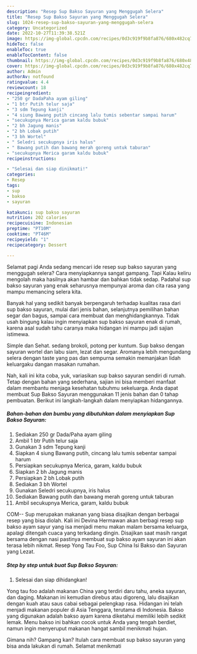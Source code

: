 ```yaml
---
description: "Resep Sup Bakso Sayuran yang Menggugah Selera"
title: "Resep Sup Bakso Sayuran yang Menggugah Selera"
slug: 1024-resep-sup-bakso-sayuran-yang-menggugah-selera
category: Uncategorized
date: 2022-10-27T11:39:38.521Z
image: https://img-global.cpcdn.com/recipes/0d3c919f9b8fa876/680x482cq70/sup-bakso-sayuran-foto-resep-utama.jpg
hideToc: false
enableToc: true
enableTocContent: false
thumbnail: https://img-global.cpcdn.com/recipes/0d3c919f9b8fa876/680x482cq70/sup-bakso-sayuran-foto-resep-utama.jpg
cover: https://img-global.cpcdn.com/recipes/0d3c919f9b8fa876/680x482cq70/sup-bakso-sayuran-foto-resep-utama.jpg
author: Admin
authorAv: notfound
ratingvalue: 4.4
reviewcount: 18
recipeingredient:
- "250 gr DadaPaha ayam giling"
- "1 btr Putih telur saja"
- "3 sdm Tepung kanji"
- "4 siung Bawang putih cincang lalu tumis sebentar sampai harum"
- "secukupnya Merica garam kaldu bubuk"
- "2 bh Jagung manis"
- "2 bh Lobak putih"
- "3 bh Wortel"
- " Seledri secukupnya iris halus"
- " Bawang putih dan bawang merah goreng untuk taburan"
- "secukupnya Merica garam kaldu bubuk"
recipeinstructions:

- "Selesai dan siap dinikmati!"
categories:
- Resep
tags:
- sup
- bakso
- sayuran

katakunci: sup bakso sayuran 
nutrition: 202 calories
recipecuisine: Indonesian
preptime: "PT10M"
cooktime: "PT46M"
recipeyield: "1"
recipecategory: Dessert

---
```



Selamat pagi Anda sedang mencari ide resep sup bakso sayuran yang menggugah selera? Cara menyiapkannya sangat gampang. Tapi Kalau keliru mengolah maka hasilnya akan hambar dan bahkan tidak sedap. Padahal sup bakso sayuran yang enak seharusnya mempunyai aroma dan cita rasa yang mampu memancing selera kita.


Banyak hal yang sedikit banyak berpengaruh terhadap kualitas rasa dari sup bakso sayuran, mulai dari jenis bahan, selanjutnya pemilihan bahan segar dan bagus, sampai cara membuat dan menghidangkannya. Tidak usah bingung kalau ingin menyiapkan sup bakso sayuran enak di rumah, karena asal sudah tahu caranya maka hidangan ini mampu jadi sajian istimewa.

Simple dan Sehat. sedang brokoli, potong per kuntum. Sup bakso dengan sayuran wortel dan labu siam, lezat dan segar. Aromanya lebih mengundang selera dengan taste yang pas dan sempurna semakin memanjakan lidah keluargaku dangan masakan rumahan.


Nah, kali ini kita coba, yuk, variasikan sup bakso sayuran sendiri di rumah. Tetap dengan bahan yang sederhana, sajian ini bisa memberi manfaat dalam membantu menjaga kesehatan tubuhmu sekeluarga. Anda dapat membuat Sup Bakso Sayuran menggunakan 11 jenis bahan dan 0 tahap pembuatan. Berikut ini langkah-langkah dalam menyiapkan hidangannya.

<!--inarticleads1-->

##### Bahan-bahan dan bumbu yang dibutuhkan dalam menyiapkan Sup Bakso Sayuran:

1. Sediakan 250 gr Dada/Paha ayam giling
1. Ambil 1 btr Putih telur saja
1. Gunakan 3 sdm Tepung kanji
1. Siapkan 4 siung Bawang putih, cincang lalu tumis sebentar sampai harum
1. Persiapkan secukupnya Merica, garam, kaldu bubuk
1. Siapkan 2 bh Jagung manis
1. Persiapkan 2 bh Lobak putih
1. Sediakan 3 bh Wortel
1. Gunakan  Seledri secukupnya, iris halus
1. Sediakan  Bawang putih dan bawang merah goreng untuk taburan
1. Ambil secukupnya Merica, garam, kaldu bubuk


COM-- Sup merupakan makanan yang biasa disajikan dengan berbagai resep yang bisa diolah. Kali ini Devina Hermawan akan berbagi resep sup bakso ayam sayur yang isa menjadi menu makan malam bersama keluarga, apalagi ditengah cuaca yang terkadang dingin. Disajikan saat masih rangat bersama dengan nasi pastinya membuat sup bakso ayam sayuran ini akan terasa lebih nikmat. Resep Yong Tau Foo, Sup China Isi Bakso dan Sayuran yang Lezat. 

<!--inarticleads2-->

##### Step by step untuk buat Sup Bakso Sayuran:


1. Selesai dan siap dihidangkan!

Yong tau foo adalah makanan China yang terdiri daru tahu, aneka sayuran, dan daging. Makanan ini kemudian direbus atau digoreng, lalu disajikan dengan kuah atau saus cabai sebagai pelengkap rasa. Hidangan ini telah menjadi makanan populer di Asia Tenggara, terutama di Indonesia. Bakso yang digunakan adalah bakso ayam karena diketahui memiliki lebih sedikit lemak. Menu bakso ini bahkan cocok untuk Anda yang tengah berdiet, namun ingin menyeruput makanan hangat sambil menikmati hujan. 

Gimana nih? Gampang kan? Itulah cara membuat sup bakso sayuran yang bisa anda lakukan di rumah. Selamat menikmati
